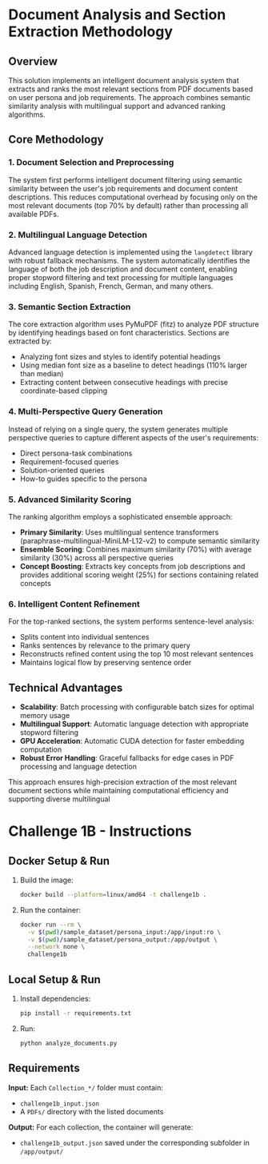 # Document Analysis and Section Extraction Methodology

## Overview
This solution implements an intelligent document analysis system that extracts and ranks the most relevant sections from PDF documents based on user persona and job requirements. The approach combines semantic similarity analysis with multilingual support and advanced ranking algorithms.

## Core Methodology

### 1. Document Selection and Preprocessing
The system first performs intelligent document filtering using semantic similarity between the user's job requirements and document content descriptions. This reduces computational overhead by focusing only on the most relevant documents (top 70% by default) rather than processing all available PDFs.

### 2. Multilingual Language Detection
Advanced language detection is implemented using the `langdetect` library with robust fallback mechanisms. The system automatically identifies the language of both the job description and document content, enabling proper stopword filtering and text processing for multiple languages including English, Spanish, French, German, and many others.

### 3. Semantic Section Extraction
The core extraction algorithm uses PyMuPDF (fitz) to analyze PDF structure by identifying headings based on font characteristics. Sections are extracted by:
- Analyzing font sizes and styles to identify potential headings
- Using median font size as a baseline to detect headings (110% larger than median)
- Extracting content between consecutive headings with precise coordinate-based clipping

### 4. Multi-Perspective Query Generation
Instead of relying on a single query, the system generates multiple perspective queries to capture different aspects of the user's requirements:
- Direct persona-task combinations
- Requirement-focused queries
- Solution-oriented queries
- How-to guides specific to the persona

### 5. Advanced Similarity Scoring
The ranking algorithm employs a sophisticated ensemble approach:
- **Primary Similarity**: Uses multilingual sentence transformers (paraphrase-multilingual-MiniLM-L12-v2) to compute semantic similarity
- **Ensemble Scoring**: Combines maximum similarity (70%) with average similarity (30%) across all perspective queries
- **Concept Boosting**: Extracts key concepts from job descriptions and provides additional scoring weight (25%) for sections containing related concepts

### 6. Intelligent Content Refinement
For the top-ranked sections, the system performs sentence-level analysis:
- Splits content into individual sentences
- Ranks sentences by relevance to the primary query
- Reconstructs refined content using the top 10 most relevant sentences
- Maintains logical flow by preserving sentence order

## Technical Advantages
- **Scalability**: Batch processing with configurable batch sizes for optimal memory usage
- **Multilingual Support**: Automatic language detection with appropriate stopword filtering
- **GPU Acceleration**: Automatic CUDA detection for faster embedding computation
- **Robust Error Handling**: Graceful fallbacks for edge cases in PDF processing and language detection

This approach ensures high-precision extraction of the most relevant document sections while maintaining computational efficiency and supporting diverse multilingual


# Challenge 1B - Instructions

## Docker Setup & Run

1. Build the image:

   ```bash
   docker build --platform=linux/amd64 -t challenge1b .
   ```

2. Run the container:
   ```bash
   docker run --rm \
     -v $(pwd)/sample_dataset/persona_input:/app/input:ro \
     -v $(pwd)/sample_dataset/persona_output:/app/output \
     --network none \
     challenge1b
   ```

## Local Setup & Run

1. Install dependencies:

   ```bash
   pip install -r requirements.txt
   ```

2. Run:
   ```bash
   python analyze_documents.py
   ```

## Requirements

**Input:** Each `Collection_*/` folder must contain:

- `challenge1b_input.json`
- A `PDFs/` directory with the listed documents

**Output:** For each collection, the container will generate:

- `challenge1b_output.json` saved under the corresponding subfolder in `/app/output/`

